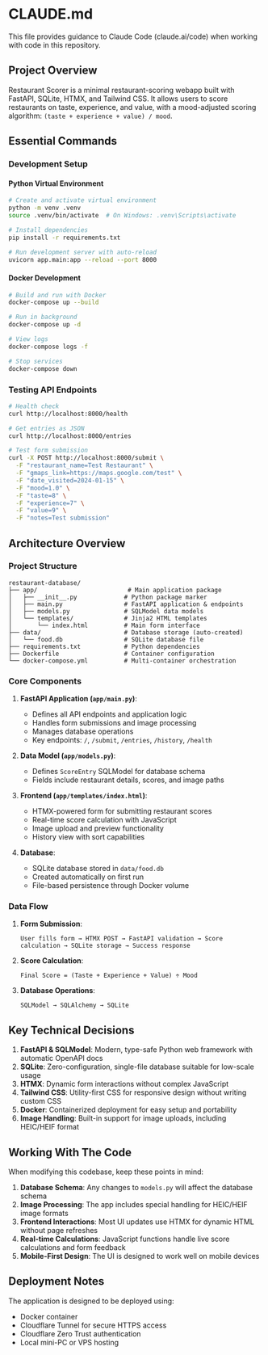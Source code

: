 # CLAUDE.md

This file provides guidance to Claude Code (claude.ai/code) when working with code in this repository.

## Project Overview

Restaurant Scorer is a minimal restaurant-scoring webapp built with FastAPI, SQLite, HTMX, and Tailwind CSS. It allows users to score restaurants on taste, experience, and value, with a mood-adjusted scoring algorithm: `(taste + experience + value) / mood`.

## Essential Commands

### Development Setup

#### Python Virtual Environment

```bash
# Create and activate virtual environment
python -m venv .venv
source .venv/bin/activate  # On Windows: .venv\Scripts\activate

# Install dependencies
pip install -r requirements.txt

# Run development server with auto-reload
uvicorn app.main:app --reload --port 8000
```

#### Docker Development

```bash
# Build and run with Docker
docker-compose up --build

# Run in background
docker-compose up -d

# View logs
docker-compose logs -f

# Stop services
docker-compose down
```

### Testing API Endpoints

```bash
# Health check
curl http://localhost:8000/health

# Get entries as JSON
curl http://localhost:8000/entries

# Test form submission
curl -X POST http://localhost:8000/submit \
  -F "restaurant_name=Test Restaurant" \
  -F "gmaps_link=https://maps.google.com/test" \
  -F "date_visited=2024-01-15" \
  -F "mood=1.0" \
  -F "taste=8" \
  -F "experience=7" \
  -F "value=9" \
  -F "notes=Test submission"
```

## Architecture Overview

### Project Structure

```
restaurant-database/
├── app/                         # Main application package
│   ├── __init__.py             # Python package marker
│   ├── main.py                 # FastAPI application & endpoints
│   ├── models.py               # SQLModel data models
│   └── templates/              # Jinja2 HTML templates
│       └── index.html          # Main form interface
├── data/                       # Database storage (auto-created)
│   └── food.db                 # SQLite database file
├── requirements.txt            # Python dependencies
├── Dockerfile                  # Container configuration
└── docker-compose.yml          # Multi-container orchestration
```

### Core Components

1. **FastAPI Application (`app/main.py`)**: 
   - Defines all API endpoints and application logic
   - Handles form submissions and image processing
   - Manages database operations
   - Key endpoints: `/`, `/submit`, `/entries`, `/history`, `/health`

2. **Data Model (`app/models.py`)**: 
   - Defines `ScoreEntry` SQLModel for database schema
   - Fields include restaurant details, scores, and image paths

3. **Frontend (`app/templates/index.html`)**:
   - HTMX-powered form for submitting restaurant scores
   - Real-time score calculation with JavaScript
   - Image upload and preview functionality
   - History view with sort capabilities

4. **Database**:
   - SQLite database stored in `data/food.db`
   - Created automatically on first run
   - File-based persistence through Docker volume

### Data Flow

1. **Form Submission**:
   ```
   User fills form → HTMX POST → FastAPI validation → Score calculation → SQLite storage → Success response
   ```

2. **Score Calculation**:
   ```
   Final Score = (Taste + Experience + Value) ÷ Mood
   ```

3. **Database Operations**:
   ```
   SQLModel → SQLAlchemy → SQLite
   ```

## Key Technical Decisions

1. **FastAPI & SQLModel**: Modern, type-safe Python web framework with automatic OpenAPI docs
2. **SQLite**: Zero-configuration, single-file database suitable for low-scale usage
3. **HTMX**: Dynamic form interactions without complex JavaScript
4. **Tailwind CSS**: Utility-first CSS for responsive design without writing custom CSS
5. **Docker**: Containerized deployment for easy setup and portability
6. **Image Handling**: Built-in support for image uploads, including HEIC/HEIF format

## Working With The Code

When modifying this codebase, keep these points in mind:

1. **Database Schema**: Any changes to `models.py` will affect the database schema
2. **Image Processing**: The app includes special handling for HEIC/HEIF image formats
3. **Frontend Interactions**: Most UI updates use HTMX for dynamic HTML without page refreshes
4. **Real-time Calculations**: JavaScript functions handle live score calculations and form feedback
5. **Mobile-First Design**: The UI is designed to work well on mobile devices

## Deployment Notes

The application is designed to be deployed using:
- Docker container
- Cloudflare Tunnel for secure HTTPS access
- Cloudflare Zero Trust authentication
- Local mini-PC or VPS hosting